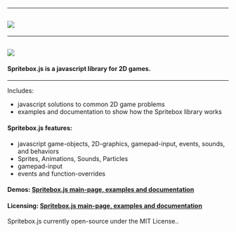 
-----------------------------------------------------
![](images/gamestack-logo.png)
-------------------------------------------------------------------

-----------------------------------------------------
![](images/gamestack-banner.png)
-------------------------------------------------------------------
#### Spritebox.js is a javascript library for 2D games.
-------------------------------------------------------------------
Includes:
  - javascript solutions to common 2D game problems
  - examples and documentation to show how the Spritebox library works

#### Spritebox.js features:
 -  javascript game-objects, 2D-graphics, gamepad-input, events, sounds, and behaviors
 -  Sprites, Animations, Sounds, Particles
 -  gamepad-input
 -  events and function-overrides


#### Demos: [Spritebox.js main-page, examples and documentation](../main.html)

#### Licensing: [Spritebox.js main-page, examples and documentation](../main.html)

 Spritebox.js currently open-source under the MIT License..
